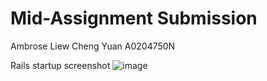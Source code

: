 # Mid-Assignment Submission

Ambrose Liew Cheng Yuan A0204750N

Rails startup screenshot
![image](storage/RailsInstallation.png)
